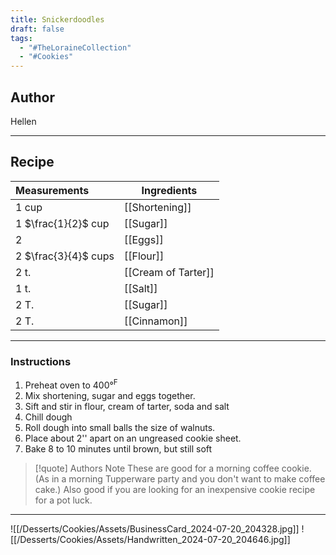 ```yaml
---
title: Snickerdoodles
draft: false
tags:
  - "#TheLoraineCollection"
  - "#Cookies"
---
```

## Author
Hellen
___
## Recipe

| Measurements         | Ingredients         |
| :------------------- | ------------------- |
| 1 cup                | [[Shortening]] |
| 1 $\frac{1}{2}$ cup  | [[Sugar]]           |
| 2                    | [[Eggs]]            |
| 2 $\frac{3}{4}$ cups | [[Flour]]           |
| 2 t.                 | [[Cream of Tarter]] |
| 1 t.                 | [[Salt]]            |
| 2 T.                 | [[Sugar]]           |
| 2 T.                 | [[Cinnamon]]        |
___
### Instructions
1. Preheat oven to 400°$^{\text{F}}$
2. Mix shortening, sugar and eggs together.
3. Sift and stir in flour, cream of tarter, soda and salt
4. Chill dough
5. Roll dough into small balls the size of walnuts.
6. Place about 2'' apart on an ungreased cookie sheet.
7. Bake 8 to 10 minutes until brown, but still soft

>[!quote] Authors Note
>These are good for a morning coffee cookie. (As in a morning Tupperware party and you don't want to make coffee cake.) Also good if you are looking for an inexpensive cookie recipe for a pot luck.

___
![[/Desserts/Cookies/Assets/BusinessCard_2024-07-20_204328.jpg]]
![[/Desserts/Cookies/Assets/Handwritten_2024-07-20_204646.jpg]]